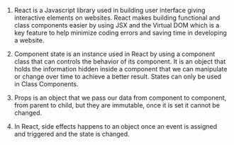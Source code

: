  1. React is a Javascript library used in building user interface giving interactive elements on websites.  React makes building functional and class components easier by using JSX and the Virtual DOM which is a key feature to help minimize coding errors and saving time in developing a website.

 2. Component state is an instance used in React by using a component class that can controls the behavior of its component. It is an object that holds the information hidden inside a component that we can manipulate or change over time to achieve a better result.  States can only be used in Class Components.

 3. Props is an object that we pass our data from component to component, from parent to child, but they are immutable, once it is set it cannot be changed.

 4. In React, side effects happens to an object once an event is assigned and triggered and the state is changed.

